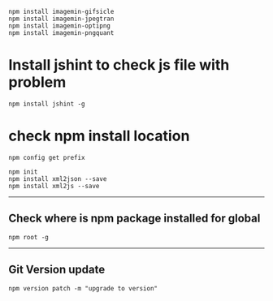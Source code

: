 ```npm
npm install imagemin-gifsicle
npm install imagemin-jpegtran
npm install imagemin-optipng
npm install imagemin-pngquant
```

# Install jshint to check js file with problem

```npm
npm install jshint -g
```

# check npm install location

```npm
npm config get prefix

npm init
npm install xml2json --save
npm install xml2js --save
```

---
## Check where is npm package installed for global

```npm
npm root -g
```

---
## Git Version update
```npm
npm version patch -m "upgrade to version"
```
